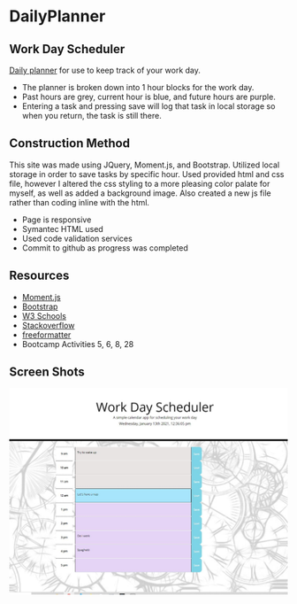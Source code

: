 # DailyPlanner
## Work Day Scheduler
[Daily planner](https://krcook1980.github.io/DailyPlanner/) for use to keep track of your work day. 
- The planner is broken down into 1 hour blocks for the work day.
- Past hours are grey, current hour is blue, and future hours are purple.
- Entering a task and pressing save will log that task in local storage so when you return, the task is still there.

## Construction Method
This site was made using JQuery, Moment.js, and Bootstrap. Utilized local storage in order to save tasks by specific hour. Used provided html and css file, however I altered the css styling to a more pleasing color palate for myself, as well as added a background image. Also created a new js file rather than coding inline with the html. 

- Page is responsive
- Symantec HTML used
- Used code validation services
- Commit to github as progress was completed

## Resources
- [Moment.js](https://momentjs.com/)
- [Bootstrap](https://getbootstrap.com/)
- [W3 Schools](https://www.w3schools.com/)
- [Stackoverflow](https://stackoverflow.com/)
- [freeformatter](https://www.freeformatter.com/html-validator.html)
- Bootcamp Activities 5, 6, 8, 28

## Screen Shots
<img src="https://github.com/krcook1980/DailyPlanner/blob/main/assets/screen%20shot.JPG">
